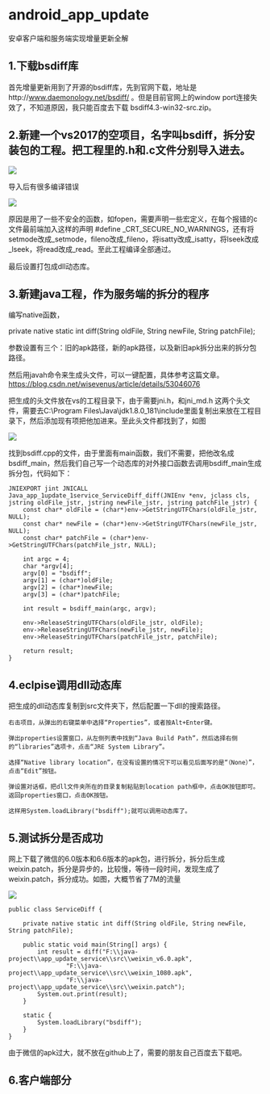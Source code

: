 # android_app_update
安卓客户端和服务端实现增量更新全解


## 1.下载bsdiff库

首先增量更新用到了开源的bsdiff库，先到官网下载，地址是http://www.daemonology.net/bsdiff/  。但是目前官网上的window port连接失效了，不知道原因，我只能百度去下载 bsdiff4.3-win32-src.zip。

## 2.新建一个vs2017的空项目，名字叫bsdiff，拆分安装包的工程。把工程里的.h和.c文件分别导入进去。

![](https://upload-images.jianshu.io/upload_images/2587882-55644bd30b8b7780.png?imageMogr2/auto-orient/strip%7CimageView2/2/w/674)

导入后有很多编译错误

![](https://upload-images.jianshu.io/upload_images/2587882-ec691c6033172924.png?imageMogr2/auto-orient/strip%7CimageView2/2/w/1240)

原因是用了一些不安全的函数，如fopen，需要声明一些宏定义，在每个报错的c文件最前端加入这样的声明 #define _CRT_SECURE_NO_WARNINGS，还有将setmode改成_setmode，fileno改成_fileno，将isatty改成_isatty，将lseek改成_lseek，将read改成_read。至此工程编译全部通过。

最后设置打包成dll动态库。



## 3.新建java工程，作为服务端的拆分的程序

编写native函数，

private native static int diff(String oldFile, String newFile, String patchFile);

参数设置有三个：旧的apk路径，新的apk路径，以及新旧apk拆分出来的拆分包路径。

然后用javah命令来生成头文件，可以一键配置，具体参考这篇文章。https://blog.csdn.net/wisevenus/article/details/53046076

把生成的头文件放在vs的工程目录下，由于需要jni.h，和jni_md.h 这两个头文件，需要去C:\Program Files\Java\jdk1.8.0_181\include里面复制出来放在工程目录下，然后添加现有项把他加进来。至此头文件都找到了，如图

![](https://upload-images.jianshu.io/upload_images/2587882-0c7231d8412fac1f.png?imageMogr2/auto-orient/strip%7CimageView2/2/w/700)


找到bsdiff.cpp的文件，由于里面有main函数，我们不需要，把他改名成bsdiff_main，然后我们自己写一个动态库的对外接口函数去调用bsdiff_main生成拆分包，代码如下：
```
JNIEXPORT jint JNICALL Java_app_1update_1service_ServiceDiff_diff(JNIEnv *env, jclass cls, jstring oldFile_jstr, jstring newFile_jstr, jstring patchFile_jstr) {
	const char* oldFile = (char*)env->GetStringUTFChars(oldFile_jstr, NULL);
	const char* newFile = (char*)env->GetStringUTFChars(newFile_jstr, NULL);
	const char* patchFile = (char*)env->GetStringUTFChars(patchFile_jstr, NULL);

	int argc = 4;
	char *argv[4];
	argv[0] = "bsdiff";
	argv[1] = (char*)oldFile;
	argv[2] = (char*)newFile;
	argv[3] = (char*)patchFile;

	int result = bsdiff_main(argc, argv);

	env->ReleaseStringUTFChars(oldFile_jstr, oldFile);
	env->ReleaseStringUTFChars(newFile_jstr, newFile);
	env->ReleaseStringUTFChars(patchFile_jstr, patchFile);

	return result;
}
```

## 4.eclpise调用dll动态库

把生成的dll动态库复制到src文件夹下，然后配置一下dll的搜索路径。

```
右击项目，从弹出的右键菜单中选择“Properties”，或者按Alt+Enter键。

弹出properties设置窗口，从左侧列表中找到“Java Build Path”，然后选择右侧的“libraries”选项卡，点击“JRE System Library”。

选择“Native library location”，在没有设置的情况下可以看见后面写的是“（None）”，点击“Edit”按钮。

弹设置对话框，把dll文件夹所在的目录复制粘贴到location path框中，点击OK按钮即可。返回properties窗口，点击OK按钮。

这样用System.loadLibrary("bsdiff");就可以调用动态库了。
```

## 5.测试拆分是否成功

网上下载了微信的6.0版本和6.6版本的apk包，进行拆分，拆分后生成weixin.patch，拆分是异步的，比较慢，等待一段时间，发现生成了weixin.patch，拆分成功。如图，大概节省了7M的流量

![](https://upload-images.jianshu.io/upload_images/2587882-24753c3995d14c26.png?imageMogr2/auto-orient/strip%7CimageView2/2/w/631)

```
public class ServiceDiff {
	
	private native static int diff(String oldFile, String newFile, String patchFile);
	
	public static void main(String[] args) {
		int result = diff("F:\\java-project\\app_update_service\\src\\weixin_v6.0.apk", 
				"F:\\java-project\\app_update_service\\src\\weixin_1080.apk", 
				"F:\\java-project\\app_update_service\\src\\weixin.patch");
		System.out.print(result);
	}
	
	static {
		System.loadLibrary("bsdiff");
	}
}
```
由于微信的apk过大，就不放在github上了，需要的朋友自己百度去下载吧。

## 6.客户端部分